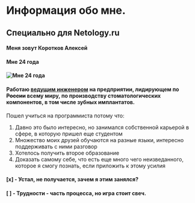 # Информация обо мне.
## Специально для Netology.ru
#### **Меня зовут Коротков Алексей**
#### **__Мне 24 года__**
#### ![Мне 24 года](https://github.com/AKorotkov07/AboutMe/assets/153372700/c2fad5eb-9713-4659-8bb9-efb03bdc36d1)

#### Работаю <u>ведущим инженером</u> на предприятии, лидирующем по ~~России~~ всему миру, по производству стоматологических компонентов, в том числе зубных имплантатов.
Пошел учиться на программиста потому что:
1. Давно это было интересно, но занимался собственной карьерой в сфере, в которую пришел еще студентом
2. Множество моих друзей обучаются на разные языки, интересно поддерживать с ними разговор
3. Хотелось получить второе образование
4. Доказать самому себе, что есть еще много чего неизведанного, которое я смогу познать, если приложить к этому усилия
#### [x] - Устал, не получается, зачем я этим занялся?
#### [ ] - Трудности - часть процесса, но игра стоит свеч.
